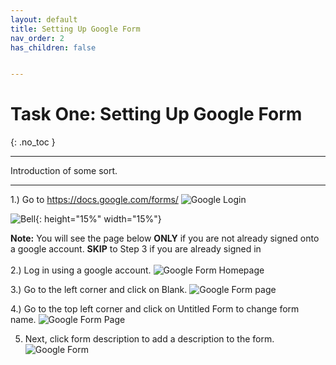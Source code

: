 ```yaml
---
layout: default
title: Setting Up Google Form
nav_order: 2
has_children: false


---
```


# Task One: Setting Up Google Form

{: .no_toc }

---

Introduction of some sort.

---

1.) Go to https://docs.google.com/forms/
   ![Google Login](https://github.com/kevtrng/Google-Forms-Guide/blob/gh-pages/docs/images/icons/bell.png?raw=true)

   ![Bell](https://github.com/kevtrng/Google-Forms-Guide/blob/gh-pages/docs/images/icons/bell.png?raw=true){: height="15%" width="15%"}

   **Note:** You will see the page below **ONLY** if you are not already signed onto a google account. **SKIP** to Step 3 if you are already signed in
   <br />
   <br />
2.) Log in using a google account.
   ![Google Form Homepage](https://github.com/kevtrng/Google-Forms-Guide/blob/gh-pages/docs/images/SettingUpGoogleForm/1_Google_login.png?raw=true)

3.) Go to the left corner and click on Blank.
   ![Google Form page](https://github.com/kevtrng/Google-Forms-Guide/blob/gh-pages/docs/images/SettingUpGoogleForm/2_Google_Form_Homepage.png?raw=true)

4.) Go to the top left corner and click on Untitled Form to change form name.
   ![Google Form Page](https://github.com/kevtrng/Google-Forms-Guide/blob/gh-pages/docs/images/SettingUpGoogleForm/3_Untitled_form1.png?raw=true)

5. Next, click form description to add a description to the form. 
   ![Google Form](https://github.com/kevtrng/Google-Forms-Guide/blob/gh-pages/docs/images/SettingUpGoogleForm/4_Untitled_form2.png?raw=true)
